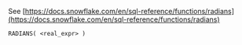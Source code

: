 See [https://docs.snowflake.com/en/sql-reference/functions/radians](https://docs.snowflake.com/en/sql-reference/functions/radians)
```
RADIANS( <real_expr> )
```
